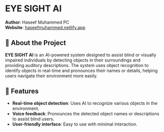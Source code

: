 # EYE SIGHT AI

**Author**: Haseef Muhammed PC  
**Website**: [haseefmuhammed.netlify.app](https://haseefmuhammed.netlify.app)

## 📌 About the Project

**EYE SIGHT AI** is an AI-powered system designed to assist blind or visually impaired individuals by detecting objects in their surroundings and providing auditory descriptions. The system uses object recognition to identify objects in real-time and pronounces their names or details, helping users navigate their environment more easily.

## 🚀 Features

- **Real-time object detection**: Uses AI to recognize various objects in the environment.
- **Voice feedback**: Pronounces the detected object names or descriptions to assist blind users.
- **User-friendly interface**: Easy to use with minimal interaction.
